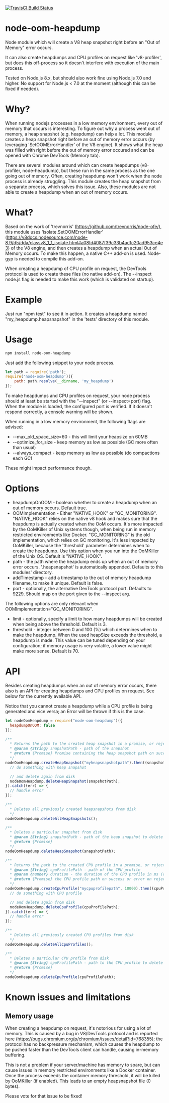 [![TravisCI Build Status](https://travis-ci.org/blueconic/node-oom-heapdump.svg?branch=master)](https://travis-ci.org/blueconic/node-oom-heapdump)

# node-oom-heapdump
Node module which will create a V8 heap snapshot right before an "Out of Memory" error occurs.

It can also create heapdumps and CPU profiles on request like 'v8-profiler', but does this off-process so it doesn't interfere with execution of the main process.

Tested on Node.js 8.x, but should also work fine using Node.js 7.0 and higher.
No support for Node.js < 7.0 at the moment (although this can be fixed if needed).  

# Why?
When running nodejs processes in a low memory environment, every out of memory that occurs is interesting.
To figure out why a process went out of memory, a heap snapshot (e.g. heapdump) can help a lot.
This module creates a heap snapshot right before an out of memory error occurs (by leveraging 'SetOOMErrorHandler' of the V8 engine).
It shows what the heap was filled with right before the out of memory error occured and can be opened with Chrome DevTools (Memory tab).

There are several modules around which can create heapdumps (v8-profiler, node-heapdump), but these run in the same process as the one going out of memory. Often, creating heapdump won't work when the node process is already struggling.
This module creates the heap snapshot from a separate process, which solves this issue.
Also, these modules are not able to create a heapdump when an out of memory occurs.

# What?
Based on the work of 'trevnorris' (https://github.com/trevnorris/node-ofe/), this module uses 'isolate.SetOOMErrorHandler' (https://v8docs.nodesource.com/node-8.9/d5/dda/classv8_1_1_isolate.html#a08fd4087f39c33b4ac1c20ad953ce4e3) of the V8 engine, and then creates a heapdump when an actual Out of Memory occurs. To make this happen, a native C++ add-on is used. 
Node-gyp is needed to compile this add-on.

When creating a heapdump of CPU profile on request, the DevTools protocol is used to create these files (no native add-on).
The --inspect node.js flag is needed to make this work (which is validated on startup).

# Example
Just run "npm test" to see it in action. It creates a heapdump named "my_heapdump.heapsnapshot" in the 'tests' directory of this module.

# Usage

```javascript
npm install node-oom-heapdump
```

Just add the following snippet to your node process.

```javascript
let path = require('path');
require('node-oom-heapdump')({
    path: path.resolve(__dirname, 'my_heapdump')
});
```

To make heapdumps and CPU profiles on request, your node process should at least be started with the "--inspect" (or --inspect=port) flag. When the module is loaded, the configured port is verified. If it doesn't respond correctly, a console warning will be shown.

When running in a low memory environment, the following flags are advised:

* --max_old_space_size=60 - this will limit your heapsize on 60MB
* --optimize_for_size - keep memory as low as possible (GC more often than usual)
* --always_compact - keep memory as low as possible (do compactions each GC)

These might impact performance though.

# Options
* heapdumpOnOOM - boolean whether to create a heapdump when an out of memory occurs. Default true.
* OOMImplementation - Either "NATIVE_HOOK" or "GC_MONITORING". 
"NATIVE_HOOK" relies on the native v8 hook and makes sure that the heapdump is actually created when the OoM occurs. It's more impacted by the OoMKiller of Unix systems though, when being run in memory restricted environments like Docker. 
"GC_MONITORING" is the old implementation, which relies on GC monitoring. It's less impacted by OoMKiller, because the 'threshold' parameter determines when to create the heapdump. Use this option when you run into the OoMKiller of the Unix OS. Default is "NATIVE_HOOK".
* path - the path where the heapdump ends up when an out of memory error occurs. '.heapsnapshot' is automatically appended. Defaults to this modules' directory.
* addTimestamp - add a timestamp to the out of memory heapdump filename, to make it unique. Default is false.
* port - optionally, the alternative DevTools protocol port. Defaults to 9229. Should map on the port given to the --inspect arg.

The following options are only relevant when OOMImplementation="GC_MONITORING".
* limit - optionally, specify a limit to how many heapdumps will be created when being above the threshold. Default is 3.
* threshold - integer between 0 and 100 (%) which determines when to make the heapdump. When the used heapSize exceeds the threshold, a heapdump is made. This value can be tuned depending on your configuration; if memory usage is very volatile, a lower value might make more sense. Default is 70.

# API
Besides creating heapdumps when an out of memory error occurs, there also is an API for creating heapdumps and CPU profiles on request. See below for the currently available API.

Notice that you cannot create a heapdump while a CPU profile is being generated and vice versa; an Error will be thrown if this is the case.

```javascript
let nodeOomHeapdump = require("node-oom-heapdump")({
  heapdumpOnOOM: false
});

/**
  * Returns the path to the created heap snapshot in a promise, or rejects on error
  * @param {String} snapshotPath - path of the snapshot
  * @return {Promise} Promise containing the heap snapshot path on success or error on rejection
  */
nodeOomHeapdump.createHeapSnapshot("myheapsnapshotpath").then((snapshotPath) => {
  // do something with heap snapshot

  // and delete again from disk
  nodeOomHeapdump.deleteHeapSnapshot(snapshotPath);
}).catch((err) => {
  // handle error
});

/**
  * Deletes all previously created heapsnapshots from disk
  */
nodeOomHeapdump.deleteAllHeapSnapshots();

/**
  * Deletes a particular snapshot from disk
  * @param {String} snapshotPath - path of the heap snapshot to delete
  * @return {Promise}
  */
nodeOomHeapdump.deleteHeapSnapshot(snapshotPath);

/**
  * Returns the path to the created CPU profile in a promise, or rejects on error
  * @param {String} cpuProfilePath - path of the CPU profile
  * @param {number} duration - the duration of the CPU profile in ms (default: 30000ms)
  * @return {Promise} the CPU profile path on success or error on rejection
  */
nodeOomHeapdump.createCpuProfile("mycpuprofilepath", 10000).then((cpuProfilePath) => {
  // do something with CPU profile

  // and delete again from disk
  nodeOomHeapdump.deleteCpuProfile(cpuProfilePath);
}).catch((err) => {
  // handle error
});

/**
  * Deletes all previously created CPU profiles from disk
  */
nodeOomHeapdump.deleteAllCpuProfiles();

/**
  * Deletes a particular CPU profile from disk
  * @param {String} cpuProfilePath - path to the CPU profile to delete from disk
  * @return {Promise}
  */
nodeOomHeapdump.deleteCpuProfile(cpuProfilePath);
```

# Known issues and limitations

## Memory usage
When creating a heapdump on request, it's notorious for using a lot of memory. This is caused by a bug in V8/DevTools protocol and is reported here (https://bugs.chromium.org/p/chromium/issues/detail?id=768355); the protocol has no backpressure mechanism, which causes the heapdump to be pushed faster than the DevTools client can handle, causing in-memory buffering.

This is not a problem if your server/machine has memory to spare, but can cause issues in memory restricted environments like a Docker container. Once the process exceeds the container memory threshold, it will be killed by OoMKiller (if enabled). This leads to an empty heapsnapshot file (0 bytes).

Please vote for that issue to be fixed!
